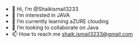 - 👋 Hi, I’m @Shaikismail3233
- 👀 I’m interested in JAVA
- 🌱 I’m currently learning aZURE clouding
- 💞️ I’m looking to collaborate on Java 
- 📫 How to reach me shaik.ismail3233@gmail.com

<!---
Shaikismail3233/Shaikismail3233 is a ✨ special ✨ repository because its `README.md` (this file) appears on your GitHub profile.
You can click the Preview link to take a look at your changes.
--->

